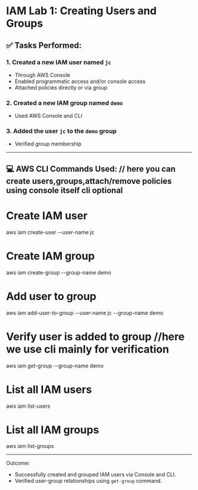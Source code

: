 # IAM Lab 1: Creating Users and Groups

## ✅ Tasks Performed:

### 1. Created a new IAM user named `jc`
- Through AWS Console
- Enabled programmatic access and/or console access
- Attached policies directly or via group

### 2. Created a new IAM group named `demo`
- Used AWS Console and CLI

### 3. Added the user `jc` to the `demo` group
- Verified group membership

---

## 💻 AWS CLI Commands Used: // here you can create users,groups,attach/remove policies using console itself cli optional

# Create IAM user
aws iam create-user --user-name jc

# Create IAM group
aws iam create-group --group-name demo

# Add user to group
aws iam add-user-to-group --user-name jc --group-name demo

# Verify user is added to group                //here we use  cli mainly for verification 
aws iam get-group --group-name demo

# List all IAM users
aws iam list-users

# List all IAM groups
aws iam list-groups

---

 Outcome:
- Successfully created and grouped IAM users via Console and CLI.
- Verified user-group relationships using `get-group` command.
 
